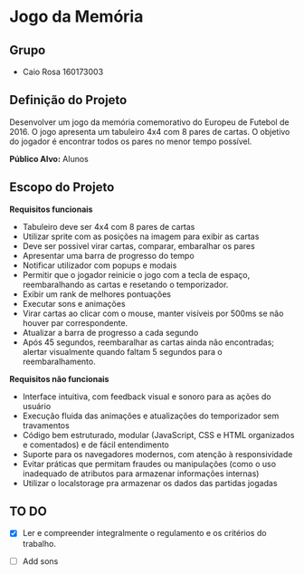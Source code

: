 # Jogo da Memória

## Grupo
 - Caio Rosa 160173003

 ## Definição do Projeto
 
 Desenvolver um jogo da memória comemorativo do Europeu de Futebol de 2016. O jogo apresenta um tabuleiro 4x4 com 8 pares de cartas. O objetivo do jogador é encontrar todos os pares no menor tempo possível.

 **Público Alvo:** Alunos


 ## Escopo do Projeto
 **Requisitos funcionais**
 - Tabuleiro deve ser 4x4 com 8 pares de cartas
 - Utilizar sprite com as posições na imagem para exibir as cartas
 - Deve ser possivel virar cartas, comparar, embaralhar os pares
 - Apresentar uma barra de progresso do tempo
 - Notificar utilizador com popups e modais
 - Permitir que o jogador reinicie o jogo com a tecla de espaço, reembaralhando as cartas e resetando o temporizador.
 - Exibir um rank de melhores pontuações
 - Executar sons e animações
 - Virar cartas ao clicar com o mouse, manter visíveis por 500ms se não houver par correspondente.
 - Atualizar a barra de progresso a cada segundo
 - Após 45 segundos, reembaralhar as cartas ainda não encontradas; alertar visualmente quando faltam 5 segundos para o reembaralhamento.

**Requisitos não funcionais**
- Interface intuitiva, com feedback visual e sonoro para as ações do usuário
- Execução fluida das animações e atualizações do temporizador sem travamentos
- Código bem estruturado, modular (JavaScript, CSS e HTML organizados e comentados) e de fácil entendimento
- Suporte para os navegadores modernos, com atenção à responsividade
- Evitar práticas que permitam fraudes ou manipulações (como o uso inadequado de atributos para armazenar informações internas)
- Utilizar o localstorage pra armazenar os dados das partidas jogadas

## TO DO
- [x] Ler e compreender integralmente o regulamento e os critérios do trabalho.
- [ ] Add sons


